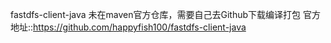 fastdfs-client-java 未在maven官方仓库，需要自己去Github下载编译打包
官方地址::https://github.com/happyfish100/fastdfs-client-java

